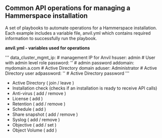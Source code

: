 ## Common API operations for managing a Hammerspace installation

A set of playbooks to automate operations for a Hammerspace installation.
Each example includes a variable file, anvil.yml which contains required
information to successfully run the playbook.

**anvil.yml - variables used for operations**

'''
data_cluster_mgmt_ip: <ANVIL MGMT IP>   # management IP for Anvil
hsuser: admin # User with admin level role
password: ''  # admin password
addomain: mydomain.a.com   # Active Directory domain
aduser: Administrator      # Active Directory user
adpassword: ''  # Active Directory password
'''

- Active Directory ( join / leave )
- Installation check (checks if an installation is ready to receive API calls)
- Anti-virus ( add / remove )
- License ( add )
- Retention ( add / remove )
- Schedule ( add )
- Share snapshot ( add / remove )
- Syslog ( add / remove )
- Objective ( add / set )
- Object Volume ( add )
